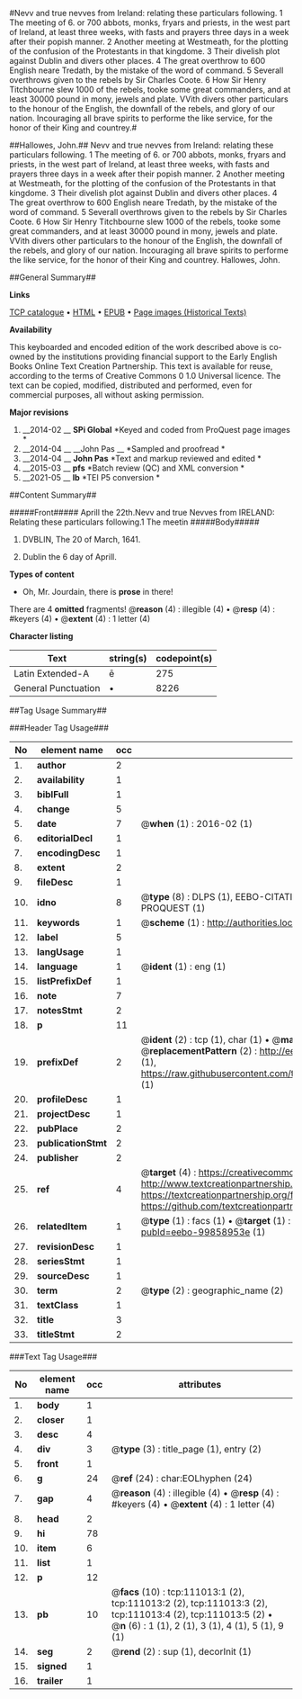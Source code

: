 #Nevv and true nevves from Ireland: relating these particulars following. 1 The meeting of 6. or 700 abbots, monks, fryars and priests, in the west part of Ireland, at least three weeks, with fasts and prayers three days in a week after their popish manner. 2 Another meeting at Westmeath, for the plotting of the confusion of the Protestants in that kingdome. 3 Their divelish plot against Dublin and divers other places. 4 The great overthrow to 600 English neare Tredath, by the mistake of the word of command. 5 Severall overthrows given to the rebels by Sir Charles Coote. 6 How Sir Henry Titchbourne slew 1000 of the rebels, tooke some great commanders, and at least 30000 pound in mony, jewels and plate. VVith divers other particulars to the honour of the English, the downfall of the rebels, and glory of our nation. Incouraging all brave spirits to performe the like service, for the honor of their King and countrey.#

##Hallowes, John.##
Nevv and true nevves from Ireland: relating these particulars following. 1 The meeting of 6. or 700 abbots, monks, fryars and priests, in the west part of Ireland, at least three weeks, with fasts and prayers three days in a week after their popish manner. 2 Another meeting at Westmeath, for the plotting of the confusion of the Protestants in that kingdome. 3 Their divelish plot against Dublin and divers other places. 4 The great overthrow to 600 English neare Tredath, by the mistake of the word of command. 5 Severall overthrows given to the rebels by Sir Charles Coote. 6 How Sir Henry Titchbourne slew 1000 of the rebels, tooke some great commanders, and at least 30000 pound in mony, jewels and plate. VVith divers other particulars to the honour of the English, the downfall of the rebels, and glory of our nation. Incouraging all brave spirits to performe the like service, for the honor of their King and countrey.
Hallowes, John.

##General Summary##

**Links**

[TCP catalogue](http://www.ota.ox.ac.uk/tcp/)  • 
[HTML](http://tei.it.ox.ac.uk/tcp/Texts-HTML/free/A86/A86989.html)  • 
[EPUB](http://tei.it.ox.ac.uk/tcp/Texts-EPUB/free/A86/A86989.epub) • 
[Page images (Historical Texts)](https://historicaltexts.jisc.ac.uk/eebo-99858953e)

**Availability**

This keyboarded and encoded edition of the work described above is co-owned by the
    institutions providing financial support to the Early English Books Online Text Creation
    Partnership. This text is available for reuse, according to the terms of  Creative Commons 0 1.0 Universal
    licence. The text can be copied, modified, distributed and performed, even for commercial
    purposes, all without asking permission.

**Major revisions**

1. __2014-02 __ __SPi Global__ *Keyed and coded from ProQuest page images *
1. __2014-04 __ __John Pas __ *Sampled and proofread *
1. __2014-04 __ __John Pas__ *Text and markup reviewed and edited *
1. __2015-03 __ __pfs__ *Batch review (QC) and XML conversion *
1. __2021-05 __ __lb__ *TEI P5 conversion *

##Content Summary##

#####Front#####
Aprill the 22th.Nevv and true Nevves from IRELAND: Relating these particulars following.1 The meetin
#####Body#####

1. DVBLIN, The 20 of March, 1641.

1. Dublin the 6 day of Aprill.

**Types of content**

  * Oh, Mr. Jourdain, there is **prose** in there!

There are 4 **omitted** fragments! 
 @__reason__ (4) : illegible (4)  •  @__resp__ (4) : #keyers (4)  •  @__extent__ (4) : 1 letter (4)

**Character listing**


|Text|string(s)|codepoint(s)|
|---|---|---|
|Latin Extended-A|ē|275|
|General Punctuation|•|8226|

##Tag Usage Summary##

###Header Tag Usage###

|No|element name|occ|attributes|
|---|---|---|---|
|1.|__author__|2||
|2.|__availability__|1||
|3.|__biblFull__|1||
|4.|__change__|5||
|5.|__date__|7| @__when__ (1) : 2016-02 (1)|
|6.|__editorialDecl__|1||
|7.|__encodingDesc__|1||
|8.|__extent__|2||
|9.|__fileDesc__|1||
|10.|__idno__|8| @__type__ (8) : DLPS (1), EEBO-CITATION (1), VID (1), EEBO-PROQUEST (1), STC (3), PROQUEST (1)|
|11.|__keywords__|1| @__scheme__ (1) : http://authorities.loc.gov/ (1)|
|12.|__label__|5||
|13.|__langUsage__|1||
|14.|__language__|1| @__ident__ (1) : eng (1)|
|15.|__listPrefixDef__|1||
|16.|__note__|7||
|17.|__notesStmt__|2||
|18.|__p__|11||
|19.|__prefixDef__|2| @__ident__ (2) : tcp (1), char (1)  •  @__matchPattern__ (2) : ([0-9\-]+):([0-9IVX]+) (1), (.+) (1)  •  @__replacementPattern__ (2) : http://eebo.chadwyck.com/downloadtiff?vid=$1&page=$2 (1), https://raw.githubusercontent.com/textcreationpartnership/Texts/master/tcpchars.xml#$1 (1)|
|20.|__profileDesc__|1||
|21.|__projectDesc__|1||
|22.|__pubPlace__|2||
|23.|__publicationStmt__|2||
|24.|__publisher__|2||
|25.|__ref__|4| @__target__ (4) : https://creativecommons.org/publicdomain/zero/1.0/ (1), http://www.textcreationpartnership.org/docs/. (1), https://textcreationpartnership.org/faq/#faq05 (1), https://github.com/textcreationpartnership (1)|
|26.|__relatedItem__|1| @__type__ (1) : facs (1)  •  @__target__ (1) : https://data.historicaltexts.jisc.ac.uk/view?pubId=eebo-99858953e (1)|
|27.|__revisionDesc__|1||
|28.|__seriesStmt__|1||
|29.|__sourceDesc__|1||
|30.|__term__|2| @__type__ (2) : geographic_name (2)|
|31.|__textClass__|1||
|32.|__title__|3||
|33.|__titleStmt__|2||


###Text Tag Usage###

|No|element name|occ|attributes|
|---|---|---|---|
|1.|__body__|1||
|2.|__closer__|1||
|3.|__desc__|4||
|4.|__div__|3| @__type__ (3) : title_page (1), entry (2)|
|5.|__front__|1||
|6.|__g__|24| @__ref__ (24) : char:EOLhyphen (24)|
|7.|__gap__|4| @__reason__ (4) : illegible (4)  •  @__resp__ (4) : #keyers (4)  •  @__extent__ (4) : 1 letter (4)|
|8.|__head__|2||
|9.|__hi__|78||
|10.|__item__|6||
|11.|__list__|1||
|12.|__p__|12||
|13.|__pb__|10| @__facs__ (10) : tcp:111013:1 (2), tcp:111013:2 (2), tcp:111013:3 (2), tcp:111013:4 (2), tcp:111013:5 (2)  •  @__n__ (6) : 1 (1), 2 (1), 3 (1), 4 (1), 5 (1), 9 (1)|
|14.|__seg__|2| @__rend__ (2) : sup (1), decorInit (1)|
|15.|__signed__|1||
|16.|__trailer__|1||
